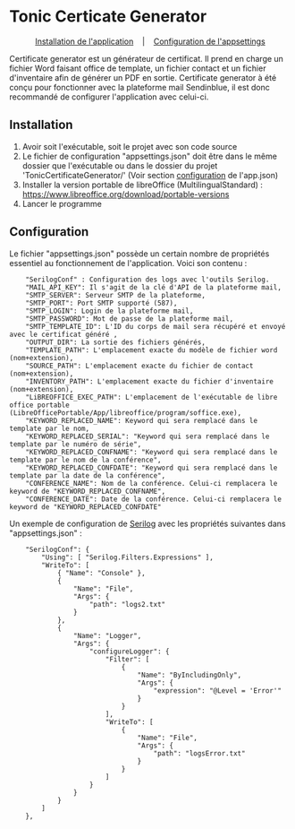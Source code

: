# Tonic Certicate Generator
<p align="center">
  <a href="#installation">Installation de l'application</a>
  &nbsp;&nbsp;&nbsp;|&nbsp;&nbsp;&nbsp;
  <a href="#configuration">Configuration de l'appsettings</a>
</p>

Certificate generator est un générateur de certificat. Il prend en charge un fichier Word faisant office de template, un fichier contact et un fichier d'inventaire afin de générer un PDF en sortie. Certificate generator à été conçu pour fonctionner avec la plateforme mail Sendinblue, il est donc recommandé de configurer l'application avec celui-ci.

## Installation
1. Avoir soit l'exécutable, soit le projet avec son code source
1. Le fichier de configuration "appsettings.json" doit être dans le même dossier que l'exécutable ou dans le dossier du projet 'TonicCertificateGenerator/' (Voir section <a href="#configuration">configuration</a> de l'app.json)
1. Installer la version portable de libreOffice (MultilingualStandard) : https://www.libreoffice.org/download/portable-versions
1. Lancer le programme

## Configuration

Le fichier "appsettings.json" possède un certain nombre de propriétés essentiel au fonctionnement de l'application. Voici son contenu :
```
	"SerilogConf" : Configuration des logs avec l'outils Serilog.
	"MAIL_API_KEY": Il s'agit de la clé d'API de la plateforme mail,
	"SMTP_SERVER": Serveur SMTP de la plateforme,
	"SMTP_PORT": Port SMTP supporté (587),
	"SMTP_LOGIN": Login de la plateforme mail,
	"SMTP_PASSWORD": Mot de passe de la plateforme mail,
	"SMTP_TEMPLATE_ID": L'ID du corps de mail sera récupéré et envoyé avec le certificat généré ,
	"OUTPUT_DIR": La sortie des fichiers générés,
	"TEMPLATE_PATH": L'emplacement exacte du modèle de fichier word (nom+extension),
	"SOURCE_PATH": L'emplacement exacte du fichier de contact (nom+extension),
	"INVENTORY_PATH": L'emplacement exacte du fichier d'inventaire (nom+extension),
	"LiBREOFFICE_EXEC_PATH": L'emplacement de l'exécutable de libre office portable (LibreOfficePortable/App/libreoffice/program/soffice.exe),
	"KEYWORD_REPLACED_NAME": Keyword qui sera remplacé dans le template par le nom,
	"KEYWORD_REPLACED_SERIAL": "Keyword qui sera remplacé dans le template par le numéro de série",
	"KEYWORD_REPLACED_CONFNAME": "Keyword qui sera remplacé dans le template par le nom de la conférence",
	"KEYWORD_REPLACED_CONFDATE": "Keyword qui sera remplacé dans le template par la date de la conférence",
	"CONFERENCE_NAME": Nom de la conférence. Celui-ci remplacera le keyword de "KEYWORD_REPLACED_CONFNAME",
	"CONFERENCE_DATE": Date de la conférence. Celui-ci remplacera le keyword de "KEYWORD_REPLACED_CONFDATE"
```

Un exemple de configuration de <a href="https://serilog.net/">Serilog</a> avec les propriétés suivantes dans "appsettings.json" :
```
	"SerilogConf": {
		"Using": [ "Serilog.Filters.Expressions" ],
		"WriteTo": [
			{ "Name": "Console" },
			{
				"Name": "File",
				"Args": {
					"path": "logs2.txt"
				}
			},
			{
				"Name": "Logger",
				"Args": {
					"configureLogger": {
						"Filter": [
							{
								"Name": "ByIncludingOnly",
								"Args": {
									"expression": "@Level = 'Error'"
								}
							}
						],
						"WriteTo": [
							{
								"Name": "File",
								"Args": {
									"path": "logsError.txt"
								}
							}
						]
					}
				}
			}
		]
	},

```
